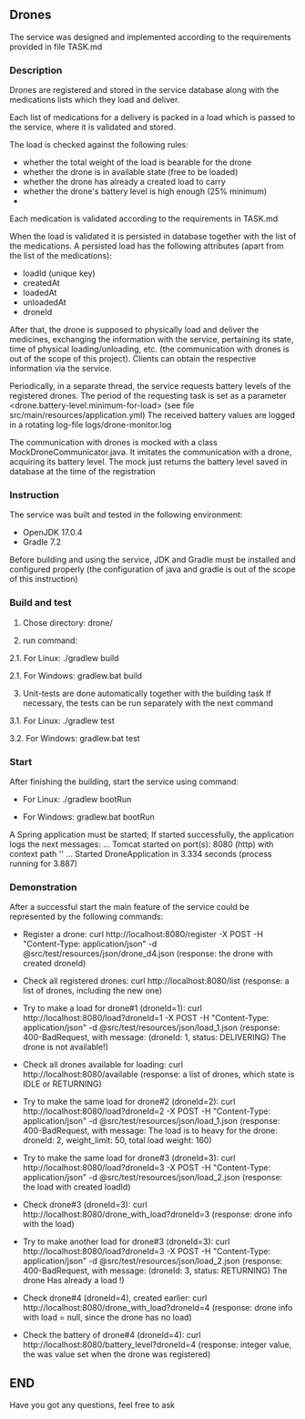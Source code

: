 ## Drones

The service was designed and implemented according to the requirements provided in file TASK.md

### Description

Drones are registered and stored in the service database along with the medications lists which they load and deliver.

Each list of medications for a delivery is packed in a load which is passed to the service, where it is validated and stored.

The load is checked against the following rules:
- whether the total weight of the load is bearable for the drone
- whether the drone is in available state (free to be loaded)
- whether the drone has already a created load to carry 
- whether the drone's battery level is high enough (25% minimum)
- 
Each medication is validated according to the requirements in TASK.md

When the load is validated it is persisted in database together with the list of the medications.
A persisted load has the following attributes (apart from the list of the medications):
- loadId (unique key)
- createdAt
- loadedAt
- unloadedAt
- droneId

After that, the drone is supposed to physically load and deliver the medicines, exchanging the information with the service, 
pertaining its state, time of physical loading/unloading, etc.
(the communication with drones is out of the scope of this project).
Clients can obtain the respective information via the service. 

Periodically, in a separate thread, the service requests battery levels of the registered drones.
The period of the requesting task is set as a parameter <drone.battery-level.minimum-for-load> 
(see file src/main/resources/application.yml)
The received battery values are logged in a rotating log-file logs/drone-monitor.log

The communication with drones is mocked with a class MockDroneCommunicator.java.
It imitates the communication with a drone, acquiring its battery level.
The mock just returns the battery level saved in database at the time of the registration

### Instruction

The service was built and tested in the following environment:
- OpenJDK 17.0.4
- Gradle 7.2

Before building and using the service, JDK and Gradle must be installed and configured properly 
(the configuration of java and gradle is out of the scope of this instruction)

### Build and test
1. Chose directory: 
drone/

2. run command:

2.1. For Linux:
./gradlew build

2.1. For Windows:
gradlew.bat build

3. Unit-tests are done automatically together with the building task
If necessary, the tests can be run separately with the next command

3.1. For Linux:
./gradlew test

3.2. For Windows:
gradlew.bat test

### Start
After finishing the building, start the service using command:

- For Linux:
./gradlew bootRun

- For Windows:
gradlew.bat bootRun 

A Spring application must be started; If started successfully, the application logs the next messages: 
... Tomcat started on port(s): 8080 (http) with context path ''
... Started DroneApplication in 3.334 seconds (process running for 3.887)

### Demonstration
After a successful start the main feature of the service could be represented by the following commands:

- Register a drone:
curl http://localhost:8080/register -X POST -H "Content-Type: application/json" -d @src/test/resources/json/drone_d4.json
  (response: the drone with created droneId)

- Check all registered drones:
curl http://localhost:8080/list
  (response: a list of drones, including the new one)

- Try to make a load for drone#1 (droneId=1):
curl http://localhost:8080/load?droneId=1 -X POST -H "Content-Type: application/json" -d @src/test/resources/json/load_1.json
 (response: 400-BadRequest, 
 with message: (droneId: 1, status: DELIVERING) The drone is not available!)

- Check all drones available for loading:
curl http://localhost:8080/available
  (response: a list of drones, which state is IDLE or RETURNING)

- Try to make the same load for drone#2 (droneId=2):
curl http://localhost:8080/load?droneId=2 -X POST -H "Content-Type: application/json" -d @src/test/resources/json/load_1.json
  (response: 400-BadRequest, 
 with message: The load is to heavy for the drone: droneId: 2, weight_limit: 50, total load weight: 160)

- Try to make the same load for drone#3 (droneId=3):
curl http://localhost:8080/load?droneId=3 -X POST -H "Content-Type: application/json" -d @src/test/resources/json/load_2.json
  (response: the load with created loadId)

- Check drone#3 (droneId=3):
  curl http://localhost:8080/drone_with_load?droneId=3
  (response: drone info with the load)

- Try to make another load for drone#3 (droneId=3):
curl http://localhost:8080/load?droneId=3 -X POST -H "Content-Type: application/json" -d @src/test/resources/json/load_2.json
  (response: 400-BadRequest,
  with message: (droneId: 3, status: RETURNING) The drone Has already a load !)

- Check drone#4 (droneId=4), created earlier:
curl http://localhost:8080/drone_with_load?droneId=4
  (response: drone info with load = null, since the drone has no load)

- Check the battery of drone#4 (droneId=4):
curl http://localhost:8080/battery_level?droneId=4
  (response: integer value, the was value set when the drone was registered)

## END
Have you got any questions, feel free to ask 


